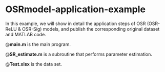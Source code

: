 # OSRmodel-application-example
In this example, we will show in detail the application steps of OSR (OSR-ReLU & OSR-Sig) models, and publish the corresponding original dataset and MATLAB code.



@**main.m** is the main program.



@**SR_estimate.m** is a subroutine that performs parameter estimation.



@**Test.xlsx** is the data set.
